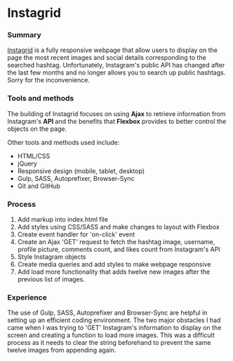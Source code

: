 # Instagrid

### Summary

[Instagrid](http://amanda-wong.github.io/photogrid/) is a fully responsive webpage that allow users to display on the page the most recent images and social details corresponding to the searched hashtag. Unfortunately, Instagram's public API has changed after the last few months and no longer allows you to search up public hashtags. Sorry for the inconvenience.

### Tools and methods

The building of Instagrid focuses on using __Ajax__ to retrieve information from Instagram's __API__ and the benefits that __Flexbox__ provides to better control the objects on the page.

Other tools and methods used include:
* HTML/CSS
* jQuery
* Responsive design (mobile, tablet, desktop)
* Gulp, SASS, Autoprefixer, Browser-Sync
* Git and GitHub

### Process

1. Add markup into index.html file
2. Add styles using CSS/SASS and make changes to layout with Flexbox
3. Create event handler for 'on-click' event
4. Create an Ajax 'GET' request to fetch the hashtag image, username, profile picture, comments count, and likes count from Instagram's API
5. Style Instagram objects
6. Create media queries and add styles to make webpage responsive
7. Add load more functionality that adds twelve new images after the previous list of images.

### Experience

The use of Gulp, SASS, Autoprefixer and Browser-Sync are helpful in setting up an efficient coding environment. The two major obstacles I had came when I was trying to 'GET' Instagram's information to display on the screen and creating a function to load more images. This was a difficult process as it needs to clear the string beforehand to prevent the same twelve images from appending again.
